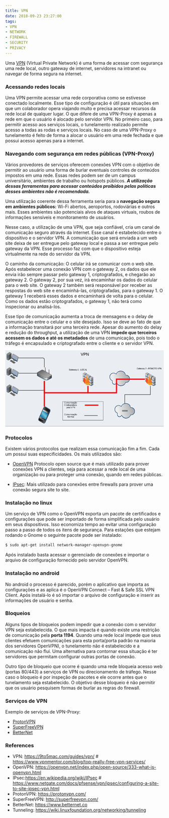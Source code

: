 ```yaml
---
title: VPN
date: 2018-09-23 23:27:00
tags:
- VPN
- NETWORK
- FIREWALL
- SECURITY
- PRIVACY
---
```


Uma [VPN] (Virtual Private Network) é uma forma de acessar com segurança uma rede local, outro gateway de internet, servidores na intranet ou navegar de forma segura na internet.

### Acessando redes locais
Uma VPN permite acessar uma rede corporativa como se estivesse conectado localmente. Esse tipo de configuração é útil para situações em que um colaborador opera viajando muito e precisa acessar recursos da rede local de qualquer lugar. O que difere de uma VPN-Proxy é apenas a rede em que o usuário é alocado pelo servidor VPN. No primeiro caso, para permitir acesso aos serviços locais, o tunelamento realizado permite acesso a todas as rodas e serviços locais. No caso de uma VPN-Proxy o tunelamento é feito de forma a alocar o usuário em uma rede fechada e que possui acesso apenas para a internet.

### Navegando com segurança em redes públicas (VPN-Proxy)
Vários provedores de serviços oferecem conexões VPN com o objetivo de permitir ao usuário uma forma de burlar eventuais controles de conteúdos impostos em uma rede. Essas redes podem ser de um campus universitário, ambientes de trabalho ou hotspots públicos. ___A utilização dessas ferramentas para acessar conteúdos proibidos pelas políticas desses ambientes não é recomendada.___

Uma utilização coerente dessa ferramenta seria para a __navegação segura em ambientes públicos:__ Wi-Fi abertos, aeroportos, rodoviárias e outros mais. Esses ambientes são potenciais alvos de ataques virtuais, roubos de informações sensíveis e monitoramento de usuários.

Nesse caso, a utilização de uma VPN, que seja confiável, cria um canal de comunicação seguro através da internet. Esse canal é estabelecido entre o dispositivo e o servidor VPN. A comunicação que será enviada a um web site deixa de ser entregue pelo gateway local e passa a ser entregue pelo gateway da VPN. Esse processo faz com que o dispositivo esteja virtualmente na rede do servidor da VPN.

O caminho da comunicação:
O celular irá se comunicar com o web site. Após estabelecer uma conexão VPN com o gateway 2, os dados que ele envia irão sempre passar pelo gateway 1, criptografados, e chegarão ao gateway 2. O gateway 2, por sua vez, irá encaminhar os dados do celular para o web site. O gateway 2 também será responsável por receber as respostas do web site e encaminhá-las, criptografadas, para o gateway 1. O gateway 1 receberá esses dados e encaminhará de volta para o celular. Como os dados estão criptografados, o gateway 1, não terá como inspecionar ou analisá-los.

Esse tipo de comunicação aumenta a troca de mensagens e o delay de comunicação entre o celular e o site desejado. Isso se deve ao fato de que a informação transitará por uma terceira rede. Apesar do aumento do delay e redução do throughput, a utilização de uma VPN __impede que terceiros acessem os dados e até os metadados__ de uma comunicação, pois todo o tráfego é encapsulado e criptografado entre o cliente e o servidor VPN.

![Figura 1: Exemplo de comunicação de um celular para um web site através de uma VPN.](/images/01-vpn.png)


### Protocolos
Existem vários protocolos que realizam essa comunicação fim a fim. Cada um possui suas especificidades. Os mais utilizados são:
- [OpenVPN] Protocolo open source que é mais utilizado para prover conexões VPN a clientes, seja para acessar a rede local de uma organização ou para proteger uma conexão, quando em redes públicas.

- [IPsec]: Mais utilizado para conexões entre firewalls para prover uma conexão segura site to site.

### Instalação no linux
Um serviço de VPN como o OpenVPN exporta um pacote de certificados e configurações que pode ser importado de forma simplificada pelo usuário em seus dispositivos. Isso economiza tempo ao evitar uma configuração passo a passo de todos os itens de segurança.
Para estações que estejam rodando o Gnome o seguinte pacote pode ser instalado:
```sh
$ sudo apt-get install network-manager-openvpn-gnome
```
Após instalado basta acessar o gerenciado de conexões e importar o arquivo de configuração fornecido pelo servidor OpenVPN.


### Instalação no android
No android o processo é parecido, porém o aplicativo que importa as configurações e as aplica é o OpenVPN Connect – Fast & Safe SSL VPN Client. Após instalá-lo é só importar o arquivo de configuração e inserir as informações de usuário e senha.

### Bloqueios
Alguns tipos de bloqueios podem impedir que a conexão com o servidor VPN seja estabelecida. O que mais impacta é quando existe uma restrição de comunicação pela __porta 1194__. Quando uma rede local impede que seus clientes efetuem comunicações para esta porta(porta padrão na maioria dos servidores OpenVPN), o tunelamento não é estabelecido e a comunicação não flui. Uma alternativa para contornar essa situação é ter servidores que permitam configurar outras portas de conexão.

Outro tipo de bloqueio que ocorre é quando uma rede bloqueia acesso web (portas 80/443) a serviços de VPN ou direcionamento de tráfego. Nesse caso o bloqueio é por inspeção de pacotes e ele ocorre antes que o tunelamento seja estabelecido. O objetivo desse bloqueio é não permitir que os usuário pesquisem formas de burlar as regras do firewall.

### Serviços de VPN
Exemplo de serviços de VPN-Proxy:
- [ProtonVPN]
- [SuperFreeVPN]
- [BetterNet]

### References
- VPN: <https://9to5mac.com/guides/vpn/> # https://www.vpnmentor.com/blog/top-really-free-vpn-services/
- OpenVPN: <https://openvpn.net/index.php/open-source/333-what-is-openvpn.html>
- IPsec:<https://en.wikipedia.org/wiki/IPsec> #  <https://www.netgate.com/docs/pfsense/vpn/ipsec/configuring-a-site-to-site-ipsec-vpn.html>
- ProtonVPN: <https://protonvpn.com/>
- SuperFreeVPN: <http://superfreevpn.com/>
- BetterNet: <https://www.betternet.co>
- Tunneling: <https://wiki.linuxfoundation.org/networking/tunneling>

[//]: # (--- Hiperlinks)
[VPN]: <https://9to5mac.com/guides/vpn/>
[OpenVPN]: <https://openvpn.net/index.php/open-source/333-what-is-openvpn.html>
[IPsec]: <https://www.netgate.com/docs/pfsense/vpn/ipsec/configuring-a-site-to-site-ipsec-vpn.html>
[ProtonVPN]: <https://protonvpn.com/>
[SuperFreeVPN]: <http://superfreevpn.com/>
[BetterNet]: <https://www.betternet.co>
